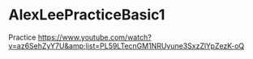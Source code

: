 # AlexLeePracticeBasic1
Practice https://www.youtube.com/watch?v=az6SehZyY7U&amp;list=PL59LTecnGM1NRUyune3SxzZlYpZezK-oQ
